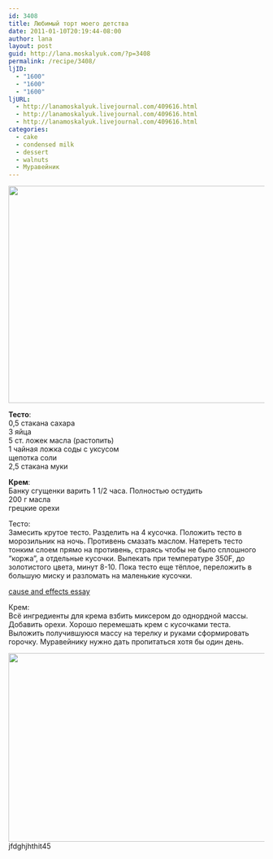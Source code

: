 ```yaml
---
id: 3408
title: Любимый торт моего детства
date: 2011-01-10T20:19:44-08:00
author: lana
layout: post
guid: http://lana.moskalyuk.com/?p=3408
permalink: /recipe/3408/
ljID:
  - "1600"
  - "1600"
  - "1600"
ljURL:
  - http://lanamoskalyuk.livejournal.com/409616.html
  - http://lanamoskalyuk.livejournal.com/409616.html
  - http://lanamoskalyuk.livejournal.com/409616.html
categories:
  - cake
  - condensed milk
  - dessert
  - walnuts
  - Муравейник
---
```

<img loading="lazy" class="alignnone" title="Muraveinik" src="http://farm6.static.flickr.com/5245/5344223401_26489daeee_z.jpg" alt="" width="640" height="427" />

**Тесто**:  
0,5 стакана сахара  
3 яйца  
5 ст. ложек масла (растопить)  
1 чайная ложка соды с уксусом  
щепотка соли  
2,5 стакана муки

**Крем**:  
Банку сгущенки варить 1 1/2 часа. Полностью остудить  
200 г масла  
грецкие орехи

Тесто:  
Замесить крутое тесто. Разделить на 4 кусочка. Положить тесто в морозильник на ночь. Противень смазать маслом. Натереть тесто тонким слоем прямо на противень, страясь чтобы не было сплошного “коржа”, а отдельные кусочки. Выпекать при температуре 350F, до золотистого цвета, минут 8-10. Пока тесто еще тёплое, переложить в большую миску и разломать на маленькие кусочки.

<div>
  <a href='http://causeandeffectessayy.com/' title='cause and effects essay'>cause and effects essay</a>
</div>

Крем:  
Всё ингредиенты для крема взбить миксером до однордной массы. Добавить орехи. Хорошо перемешать крем с кусочками теста. Выложить получившуюся массу на терелку и руками сформировать горочку. Муравейнику нужно дать пропитаться хотя бы один день.

<img loading="lazy" class="alignnone" title="cake" src="http://farm6.static.flickr.com/5047/5344218929_cdba814e67_z.jpg" alt="" width="640" height="371" /> 

<div>
  jfdghjhthit45
</div>